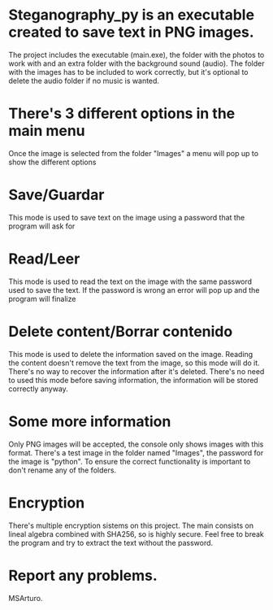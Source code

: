 # Steganography_py is an executable created to save text in PNG images.
The project includes the executable (main.exe), the folder with the photos to work with and an extra folder with the background sound (audio).
The folder with the images has to be included to work correctly, but it's optional to delete the audio folder if no music is wanted.

# There's 3 different options in the main menu
Once the image is selected from the folder "Images" a menu will pop up to show the different options

# Save/Guardar
This mode is used to save text on the image using a password that the program will ask for

# Read/Leer
This mode is used to read the text on the image with the same password used to save the text.
If the password is wrong an error will pop up and the program will finalize 

# Delete content/Borrar contenido
This mode is used to delete the information saved on the image. Reading the content doesn't remove the text from the image, so this mode will do it. There's no way to recover the information after it's deleted. There's no need to used this mode before saving information, the information will be stored correctly anyway.

# Some more information
Only PNG images will be accepted, the console only shows images with this format.
There's a test image in the folder named "Images", the password for the image is "python".
To ensure the correct functionality is important to don't rename any of the folders.

# Encryption
There's multiple encryption sistems on this project. The main consists on lineal algebra combined with SHA256, so is highly secure.
Feel free to break the program and try to extract the text without the password.

# Report any problems.

MSArturo.

